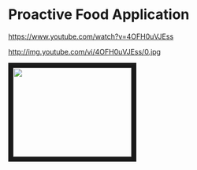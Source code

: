 # Proactive Food Application

https://www.youtube.com/watch?v=4OFH0uVJEss

http://img.youtube.com/vi/4OFH0uVJEss/0.jpg

<a href="https://www.youtube.com/embed/4OFH0uVJEss" target="_blank"><img src="http://img.youtube.com/vi/YOUTUBE_VIDEO_ID_HERE/0.jpg" 
alt="" width="240" height="180" border="10"/></a>
